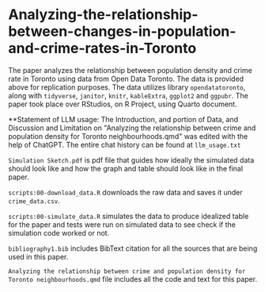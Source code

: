 # Analyzing-the-relationship-between-changes-in-population-and-crime-rates-in-Toronto

The paper analyzes the relationship between population density and crime rate in Toronto using data from Open Data Toronto. The data is provided above for replication purposes. The data utilizes library `opendatatoronto`, along with `tidyverse`, `janitor`, `knitr`, `kableExtra`, `ggplot2` and `ggpubr`. The paper took place over RStudios, on R Project, using Quarto document. 

**Statement of LLM usage: The Introduction, and portion of Data, and Discussion and Limitation on "Analyzing the relationship between crime and population density for Toronto neighbourhoods.qmd" was edited with the help of ChatGPT. The entire chat history can be found at `llm_usage.txt` 

`Simulation Sketch.pdf` is pdf file that guides how ideally the simulated data should look like and how the graph and table should look like in the final paper. 

`scripts:00-download_data.R` downloads the raw data and saves it under `crime_data.csv`. 

`scripts:00-simulate_data.R` simulates the data to produce idealized table for the paper and tests were run on simulated data to see check if the simulation code worked or not. 

`bibliography1.bib` includes BibText citation for all the sources that are being used in this paper. 

`Analyzing the relationship between crime and population density for Toronto neighbourhoods.qmd` file includes all the code and text for this paper. 